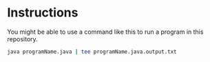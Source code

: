 # Instructions
You might be able to use a command like this to run a program in this repository.
```sh
java programName.java | tee programName.java.output.txt
```
